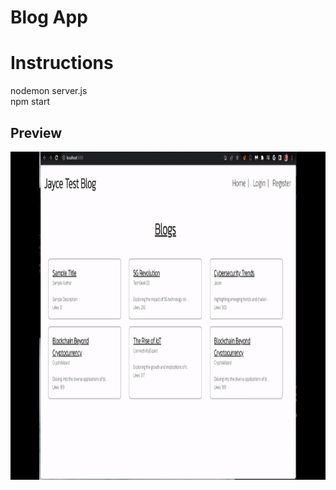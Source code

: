 # Blog App

# Instructions

nodemon server.js
<br>
npm start

## Preview

<img src="https://github.com/Jaycelab/Blog-Web-App-FS/blob/main/backend/public/demo2.gif" width="1100" height="525"/>
